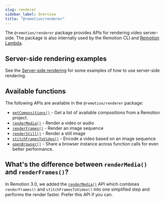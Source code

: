 ```yaml
---
slug: renderer
sidebar_label: Overview
title: "@remotion/renderer"
---
```


The `@remotion/renderer` package provides APIs for rendering video server-side.
The package is also internally used by the Remotion CLI and [Remotion Lambda](/docs/lambda).

## Server-side rendering examples

See the [Server-side rendering](/docs/ssr) for some examples of how to use server-side rendering.

## Available functions

The following APIs are available in the `@remotion/renderer` package:

- [`getCompositions()`](/docs/renderer/get-compositions) - Get a list of available compositions from a Remotion project.
- [`renderMedia()`](/docs/renderer/render-media) - Render a video or audio
- [`renderFrames()`](/docs/renderer/render-frames) - Render an image sequence
- [`renderStill()`](/docs/renderer/render-still) - Render a still image
- [`stitchFramesToVideo()`](/docs/renderer/stitch-frames-to-video) - Encode a video based on an image sequence
- [`openBrowser()`](/docs/renderer/open-browser) - Share a browser instance across function calls for even better performance.

## What's the difference between `renderMedia()` and `renderFrames()`?

In Remotion 3.0, we added the [`renderMedia()`](/docs/renderer/render-media) API which combines `renderFrames()` and `stitchFramesToVideo()` into one simplified step and performs the render faster. Prefer this API if you can.
